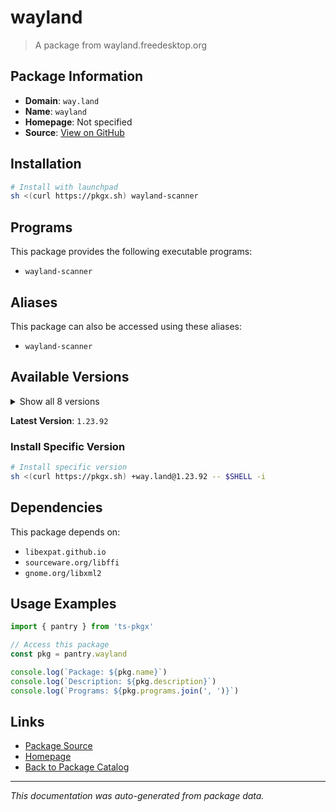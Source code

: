 # wayland

> A package from wayland.freedesktop.org

## Package Information

- **Domain**: `way.land`
- **Name**: `wayland`
- **Homepage**: Not specified
- **Source**: [View on GitHub](https://github.com/pkgxdev/pantry/tree/main/projects/wayland.freedesktop.org/package.yml)

## Installation

```bash
# Install with launchpad
sh <(curl https://pkgx.sh) wayland-scanner
```

## Programs

This package provides the following executable programs:

- `wayland-scanner`

## Aliases

This package can also be accessed using these aliases:

- `wayland-scanner`

## Available Versions

<details>
<summary>Show all 8 versions</summary>

- `1.23.92`, `1.23.91`, `1.23.1`, `1.23.0`, `1.22.93`
- `1.22.92`, `1.22.91`, `1.22.0`

</details>

**Latest Version**: `1.23.92`

### Install Specific Version

```bash
# Install specific version
sh <(curl https://pkgx.sh) +way.land@1.23.92 -- $SHELL -i
```

## Dependencies

This package depends on:

- `libexpat.github.io`
- `sourceware.org/libffi`
- `gnome.org/libxml2`

## Usage Examples

```typescript
import { pantry } from 'ts-pkgx'

// Access this package
const pkg = pantry.wayland

console.log(`Package: ${pkg.name}`)
console.log(`Description: ${pkg.description}`)
console.log(`Programs: ${pkg.programs.join(', ')}`)
```

## Links

- [Package Source](https://github.com/pkgxdev/pantry/tree/main/projects/wayland.freedesktop.org/package.yml)
- [Homepage](#)
- [Back to Package Catalog](../package-catalog.md)

---

*This documentation was auto-generated from package data.*
